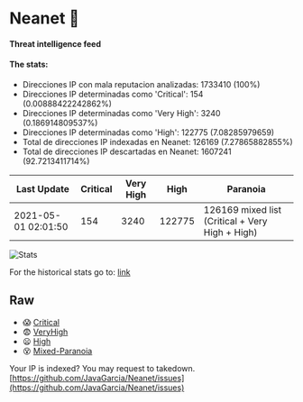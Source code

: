 # Neanet :hocho:
#### Threat intelligence feed
#### The stats:

- Direcciones IP con mala reputacion analizadas: 1733410 (100%)
- Direcciones IP determinadas como 'Critical':  154 (0.00888422242862%)
- Direcciones IP determinadas como 'Very High':  3240 (0.186914809537%)
- Direcciones IP determinadas como 'High':  122775 (7.08285979659)
- Total de direcciones IP indexadas en Neanet:  126169 (7.27865882855%)
- Total de direcciones IP descartadas en Neanet:  1607241 (92.7213411714%)

| Last Update | Critical | Very High | High | Paranoia |
| --- | --- | --- | --- | --- |
| 2021-05-01 02:01:50 | 154 | 3240 | 122775 | 126169 mixed list (Critical + Very High + High)|

![Stats](https://docs.google.com/spreadsheets/d/e/2PACX-1vSnaNMIXVabIpDJjufMlzH7poXnshF3mgd8Is1g9ytUEzVsP5my4Trn8f-xkoLLQ38xpL3HtmUexLo6/pubchart?oid=501124687&format=image)

For the historical stats go to: [link](/stats.csv)
## Raw
- :scream: [Critical](https://raw.githubusercontent.com/JavaGarcia/Neanet/master/blacklists/neanet_critical.txt)
- :fearful: [VeryHigh](https://raw.githubusercontent.com/JavaGarcia/Neanet/master/blacklists/neanet_veryHigh.txtt)
- :frowning: [High](https://raw.githubusercontent.com/JavaGarcia/Neanet/master/blacklists/neanet_high.txt)
- :dizzy_face: [Mixed-Paranoia](https://raw.githubusercontent.com/JavaGarcia/Neanet/master/blacklists/neanet_all.txt)


Your IP is indexed? You may request to takedown. [https://github.com/JavaGarcia/Neanet/issues](https://github.com/JavaGarcia/Neanet/issues)
























































































































































































































































































































































































































































































































































































































































































































































































































































































































































































































































































































































































































































































































































































































































































































































































































































































































































































































































































































































































































































































































































































































































































































































































































































































































































































































































































































































































































































































































































































































































































































































































































































































































































































































































































































































































































































































































































































































































































































































































































































































































































































































































































































































































































































































































































































































































































































































































































































































































































































































































































































































































































































































































































































































































































































































































































































































































































































































































































































































































































































































































































































































